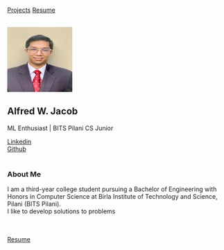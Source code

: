 <a href=#proj>Projects</a>
<a href=#res>Resume</a>

<br>
<a href="https://github.com/aLefred0/aLefred0.github.io/blob/md/">
<img SRC="Prof2.jpeg" alt="Alfred W. Jacob" width="150" height="150">
  </a>
<h2>Alfred W. Jacob</h2>
<p>ML Enthusiast | BITS Pilani CS Junior</p>
<a href="https://www.linkedin.com/in/alfred-william-jacob-84b20a16b">Linkedin </a><br>
<a href="https://github.com/aLefred0">Github </a><br>
<br>
<h3>About Me</h3>
<p>I am a third-year college student pursuing a Bachelor of Engineering with Honors in Computer Science at Birla Institute of Technology and Science, Pilani (BITS Pilani). <br>
  I like to develop solutions to problems</p>
<br><br>
<a id="res" href="https://github.com/aLefred0/aLefred0.github.io/blob/md/Resume.pdf">
Resume
  </a>
